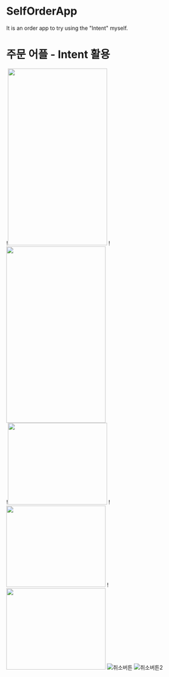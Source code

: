 # SelfOrderApp
It is an order app to try using the "Intent" myself.
# 주문 어플 - Intent 활용

!<img src="https://user-images.githubusercontent.com/50476562/135126047-4c191af0-8b1e-482d-9b63-3985d3dd74c8.png" width="261.8" height="464.8">
!<img src="https://user-images.githubusercontent.com/50476562/135126068-e7fc134c-3f41-47c3-a313-dcada0f3f0b4.png" width="261.8" height="464.8"><br>
!<img src="https://user-images.githubusercontent.com/50476562/135126065-58fa4d0e-4c96-4b37-9e48-040a41c72900.png" width="261.8" height="214.2">
!<img src="https://user-images.githubusercontent.com/50476562/135126061-83e6c006-d127-4c09-a2dd-8dc50d02f30a.png" width="261.8" height="214.2">
!<img src="https://user-images.githubusercontent.com/50476562/135126063-cfac8824-4425-469c-8ecb-c4e469d26f98.png" width="261.8" height="214.2">
![취소버튼](https://user-images.githubusercontent.com/50476562/135126057-a5222706-63c1-4225-baf0-053e0c115231.png)
![취소버튼2](https://user-images.githubusercontent.com/50476562/135126059-9ea27f4c-6044-4d43-98aa-2415bec1b0ba.png)
